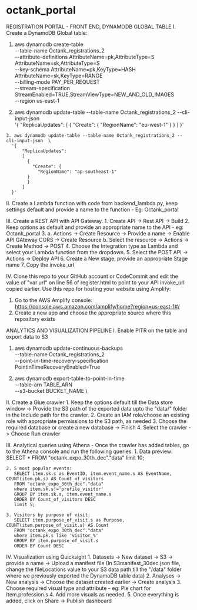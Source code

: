 # octank_portal
REGISTRATION PORTAL - FRONT END, DYNAMODB GLOBAL TABLE
I. Create a DynamoDB Global table:
  1. aws dynamodb create-table \
    --table-name Octank_registrations_2 \
    --attribute-definitions AttributeName=pk,AttributeType=S AttributeName=sk,AttributeType=S \
    --key-schema AttributeName=pk,KeyType=HASH AttributeName=sk,KeyType=RANGE \
    --billing-mode PAY_PER_REQUEST \
    --stream-specification StreamEnabled=TRUE,StreamViewType=NEW_AND_OLD_IMAGES \
    --region us-east-1
    
   2. aws dynamodb update-table --table-name Octank_registrations_2 --cli-input-json  \
      '{
          "ReplicaUpdates":
          [
            {
              "Create": {
                "RegionName": "eu-west-1"
            }
            }
          ]
      }'
    
    3. aws dynamodb update-table --table-name Octank_registrations_2 --cli-input-json  \
      '{
          "ReplicaUpdates":
          [
            {
              "Create": {
                "RegionName": "ap-southeast-1"
            }
            }
          ]
      }'
      
      
II. Create a Lambda function with code from backend_lambda.py, keep settings default and provide a name to the function - Eg: Octank_portal

III. Create a REST API with API Gateway.
    1. Create API -> Rest API -> Build
    2. Keep options as default and provide an appropriate name to the API - eg: Octank_portal
    3. a. Actions -> Create Resource -> Provide a name -> Enable API GAteway CORS -> Create Resource
       b. Select the resource -> Actions -> Create Method -> POST
    4. Choose the Integration type as Lambda and select your Lambda function from the dropdown.
    5. Select the POST API -> Actions -> Deploy API
    6. Create a New stage, provide an appropriate Stage name
    7. Copy the invoke_url
    
IV. Clone this repo to your GitHub account or CodeCommit and edit the value of "var url" on line 56 of register.html to point to your API invoke_url copied earlier. 
Use this repo for hosting your website using Amplify:
  1. Go to the AWS Amplify console: https://console.aws.amazon.com/amplify/home?region=us-east-1#/
  2. Create a new app and choose the appropriate source where this repository exists

ANALYTICS AND VISUALIZATION PIPELINE 
I. Enable PITR on the table and export data to S3
  1. aws dynamodb update-continuous-backups \
    --table-name Octank_registrations_2 \
    --point-in-time-recovery-specification PointInTimeRecoveryEnabled=True 
    
  2. aws dynamodb export-table-to-point-in-time \
    --table-arn TABLE_ARN \
    --s3-bucket BUCKET_NAME \
    
II. Create a Glue crawler
    1. Keep the options default till the Data store window -> Provide the S3 path of the exported data upto the "data/" folder in the Include path for the crawler.
    2. Create an IAM role/choose an existing role with appropriate permissions to the S3 path, as needed
    3. Choose the required database or create a new database -> Finish
    4. Select the crawler -> Choose Run crawler
    
III. Analytical queries using Athena - Once the crawler has added tables, go to the Athena console and run the following queries:
    1. Data preview:
      SELECT * FROM "octank_expo_30th_dec"."data" limit 10;
      
    2. 5 most popular events:
       SELECT item.sk.s as EventID, item.event_name.s AS EventName, COUNT(item.pk.s) AS Count_of_visitors
       FROM "octank_expo_30th_dec"."data"
       where item.sk.s!='profile_visitor'
       GROUP BY item.sk.s, item.event_name.s
       ORDER BY Count_of_visitors DESC
       limit 5;
       
    3. Visitors by purpose of visit:
       SELECT item.purpose_of_visit.s as Purpose, COUNT(item.purpose_of_visit.s) AS Count
       FROM "octank_expo_30th_dec"."data"
       where item.pk.s like 'visitor_%'
       GROUP BY item.purpose_of_visit.s
       ORDER BY Count DESC
    
IV. Visualization using Quicksight
    1. Datasets -> New dataset -> S3 -> provide a name -> Upload a manifest file (In S3manifest_30dec.json file, change the fileLocations value to your S3 data path      till the "/data" folder where we previously exported the DynamoDB table data)
    2. Analyses -> New analysis -> Choose the dataset created earlier -> Create analysis
    3. Choose required visual type and attribute - eg: Pie chart for Item.profession.s
    4. Add more visuals as needed.
    5. Once everything is added, click on Share -> Publish dashboard

